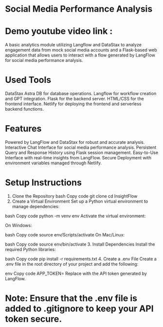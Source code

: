 # Social Media Performance Analysis

# Demo youtube video link : 

A basic analytics module utilizing Langflow and DataStax to analyze engagement data from mock social media accounts and a Flask-based web application that allows users to interact with a flow generated by LangFlow for social media performance analysis.

# Used Tools
DataStax Astra DB for database operations.
Langflow for workflow creation and GPT integration.
Flask for the backend server.
HTML/CSS for the frontend interface.
Netlify for deploying the frontend and serverless backend functions.

# Features
Powered by LangFlow and DataStax for robust and accurate analysis.
Interactive Chat Interface for social media performance analysis.
Persistent Query and Response History using Flask session management.
Easy-to-Use Interface with real-time insights from LangFlow.
Secure Deployment with environment variables managed through Netlify.

# Setup Instructions
1. Clone the Repository
bash
Copy code
git clone <repo name>
cd InsightFlow
2. Create a Virtual Environment
Set up a Python virtual environment to manage dependencies:

bash
Copy code
python -m venv env
Activate the virtual environment:

On Windows:

bash
Copy code
source env/Scripts/activate
On Mac/Linux:

bash
Copy code
source env/bin/activate
3. Install Dependencies
Install the required Python libraries:

bash
Copy code
pip install -r requirements.txt
4. Create a .env File
Create a .env file in the root directory of your project and add the following:

env
Copy code
APP_TOKEN=<your-langflow-generated-token>
Replace <your-langflow-generated-token> with the API token generated by LangFlow.

# Note: Ensure that the .env file is added to .gitignore to keep your API token secure.

